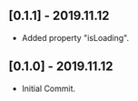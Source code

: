 
## [0.1.1] - 2019.11.12

* Added property "isLoading".

## [0.1.0] - 2019.11.12

* Initial Commit.
